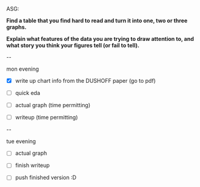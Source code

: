 


ASG: 

**Find a table that you find hard to read and turn it into one, two or three graphs.** 

**Explain what features of the data you are trying to draw attention to, and what story you think your figures tell (or fail to tell).**


--

mon evening 

- [x] write up chart info from the DUSHOFF paper (go to pdf)

- [ ] quick eda 

- [ ] actual graph (time permitting)

- [ ] writeup (time permitting)

--

tue evening 

- [ ] actual graph

- [ ] finish writeup

- [ ] push finished version :D
